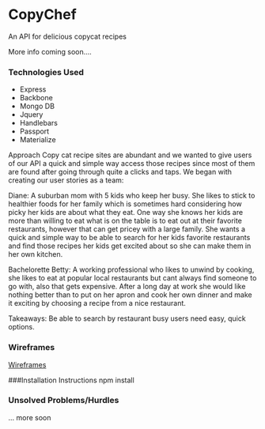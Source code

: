 # CopyChef
An API for delicious copycat recipes


More info coming soon....

### Technologies Used
* Express
* Backbone
* Mongo DB
* Jquery
* Handlebars
* Passport
* Materialize




Approach
Copy cat recipe sites are abundant and we wanted to give users of our API a quick and simple way access those recipes since most of them are found after going through quite a clicks and taps. We began with creating our user stories as a team:

Diane: A suburban mom with 5 kids who keep her busy. She likes to stick to healthier foods for her family which is sometimes hard considering how picky her kids are about what they eat. One way she knows her kids are more than willing to eat what is on the table is to eat out at their favorite restaurants, however that can get pricey with a large family. She wants a quick and simple way to be able to search for her kids favorite restaurants and find those recipes her kids get excited about so she can make them in her own kitchen.  

Bachelorette Betty: A working professional who likes to unwind by cooking, she likes to eat at popular local restaurants but cant always find someone to go with, also that gets expensive. After a long day at work she would like nothing better than to put on her apron and cook her own dinner and make it exciting by choosing a recipe from a nice restaurant. 

Takeaways: Be able to search by restaurant
busy users need easy, quick options.
### Wireframes
[Wireframes](https://docs.google.com/presentation/d/1fSzfWq3RKGjR2-G6Ppeh-H-BKQaDVOdxd2FzOkStUCk/edit?usp=sharing)

###Installation Instructions 
npm install

### Unsolved Problems/Hurdles



... more soon
